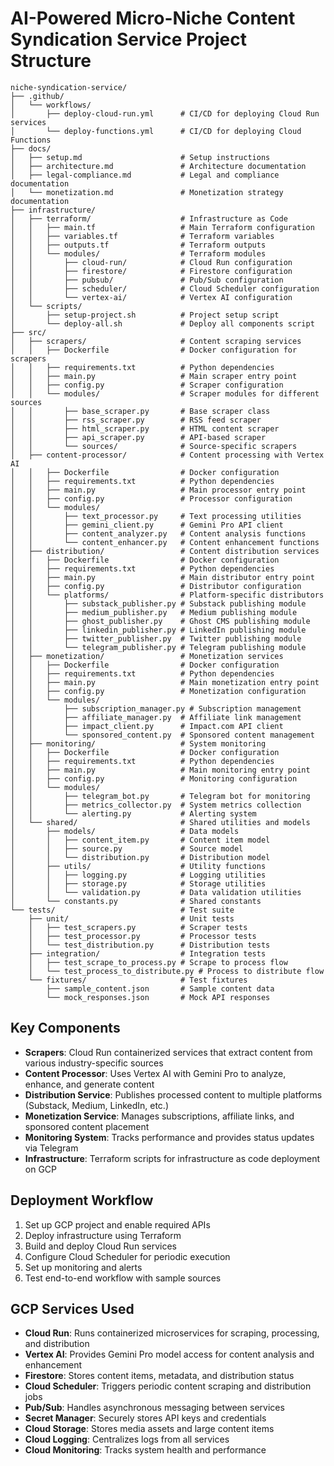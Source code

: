 # AI-Powered Micro-Niche Content Syndication Service Project Structure

```
niche-syndication-service/
├── .github/
│   └── workflows/
│       ├── deploy-cloud-run.yml      # CI/CD for deploying Cloud Run services
│       └── deploy-functions.yml      # CI/CD for deploying Cloud Functions
├── docs/
│   ├── setup.md                      # Setup instructions
│   ├── architecture.md               # Architecture documentation
│   ├── legal-compliance.md           # Legal and compliance documentation
│   └── monetization.md               # Monetization strategy documentation
├── infrastructure/
│   ├── terraform/                    # Infrastructure as Code
│   │   ├── main.tf                   # Main Terraform configuration
│   │   ├── variables.tf              # Terraform variables
│   │   ├── outputs.tf                # Terraform outputs
│   │   └── modules/                  # Terraform modules
│   │       ├── cloud-run/            # Cloud Run configuration
│   │       ├── firestore/            # Firestore configuration
│   │       ├── pubsub/               # Pub/Sub configuration
│   │       ├── scheduler/            # Cloud Scheduler configuration
│   │       └── vertex-ai/            # Vertex AI configuration
│   └── scripts/
│       ├── setup-project.sh          # Project setup script
│       └── deploy-all.sh             # Deploy all components script
├── src/
│   ├── scrapers/                     # Content scraping services
│   │   ├── Dockerfile                # Docker configuration for scrapers
│   │   ├── requirements.txt          # Python dependencies
│   │   ├── main.py                   # Main scraper entry point
│   │   ├── config.py                 # Scraper configuration
│   │   └── modules/                  # Scraper modules for different sources
│   │       ├── base_scraper.py       # Base scraper class
│   │       ├── rss_scraper.py        # RSS feed scraper
│   │       ├── html_scraper.py       # HTML content scraper
│   │       ├── api_scraper.py        # API-based scraper
│   │       └── sources/              # Source-specific scrapers
│   ├── content-processor/            # Content processing with Vertex AI
│   │   ├── Dockerfile                # Docker configuration
│   │   ├── requirements.txt          # Python dependencies
│   │   ├── main.py                   # Main processor entry point
│   │   ├── config.py                 # Processor configuration
│   │   └── modules/
│   │       ├── text_processor.py     # Text processing utilities
│   │       ├── gemini_client.py      # Gemini Pro API client
│   │       ├── content_analyzer.py   # Content analysis functions
│   │       └── content_enhancer.py   # Content enhancement functions
│   ├── distribution/                 # Content distribution services
│   │   ├── Dockerfile                # Docker configuration
│   │   ├── requirements.txt          # Python dependencies
│   │   ├── main.py                   # Main distributor entry point
│   │   ├── config.py                 # Distributor configuration
│   │   └── platforms/                # Platform-specific distributors
│   │       ├── substack_publisher.py # Substack publishing module
│   │       ├── medium_publisher.py   # Medium publishing module
│   │       ├── ghost_publisher.py    # Ghost CMS publishing module
│   │       ├── linkedin_publisher.py # LinkedIn publishing module
│   │       ├── twitter_publisher.py  # Twitter publishing module
│   │       └── telegram_publisher.py # Telegram publishing module
│   ├── monetization/                 # Monetization services
│   │   ├── Dockerfile                # Docker configuration
│   │   ├── requirements.txt          # Python dependencies
│   │   ├── main.py                   # Main monetization entry point
│   │   ├── config.py                 # Monetization configuration
│   │   └── modules/
│   │       ├── subscription_manager.py # Subscription management
│   │       ├── affiliate_manager.py  # Affiliate link management
│   │       ├── impact_client.py      # Impact.com API client
│   │       └── sponsored_content.py  # Sponsored content management
│   ├── monitoring/                   # System monitoring
│   │   ├── Dockerfile                # Docker configuration
│   │   ├── requirements.txt          # Python dependencies
│   │   ├── main.py                   # Main monitoring entry point
│   │   ├── config.py                 # Monitoring configuration
│   │   └── modules/
│   │       ├── telegram_bot.py       # Telegram bot for monitoring
│   │       ├── metrics_collector.py  # System metrics collection
│   │       └── alerting.py           # Alerting system
│   └── shared/                       # Shared utilities and models
│       ├── models/                   # Data models
│       │   ├── content_item.py       # Content item model
│       │   ├── source.py             # Source model
│       │   └── distribution.py       # Distribution model
│       ├── utils/                    # Utility functions
│       │   ├── logging.py            # Logging utilities
│       │   ├── storage.py            # Storage utilities
│       │   └── validation.py         # Data validation utilities
│       └── constants.py              # Shared constants
└── tests/                            # Test suite
    ├── unit/                         # Unit tests
    │   ├── test_scrapers.py          # Scraper tests
    │   ├── test_processor.py         # Processor tests
    │   └── test_distribution.py      # Distribution tests
    ├── integration/                  # Integration tests
    │   ├── test_scrape_to_process.py # Scrape to process flow
    │   └── test_process_to_distribute.py # Process to distribute flow
    └── fixtures/                     # Test fixtures
        ├── sample_content.json       # Sample content data
        └── mock_responses.json       # Mock API responses
```

## Key Components

- **Scrapers**: Cloud Run containerized services that extract content from various industry-specific sources
- **Content Processor**: Uses Vertex AI with Gemini Pro to analyze, enhance, and generate content
- **Distribution Service**: Publishes processed content to multiple platforms (Substack, Medium, LinkedIn, etc.)
- **Monetization Service**: Manages subscriptions, affiliate links, and sponsored content placement
- **Monitoring System**: Tracks performance and provides status updates via Telegram
- **Infrastructure**: Terraform scripts for infrastructure as code deployment on GCP

## Deployment Workflow

1. Set up GCP project and enable required APIs
2. Deploy infrastructure using Terraform
3. Build and deploy Cloud Run services
4. Configure Cloud Scheduler for periodic execution
5. Set up monitoring and alerts
6. Test end-to-end workflow with sample sources

## GCP Services Used

- **Cloud Run**: Runs containerized microservices for scraping, processing, and distribution
- **Vertex AI**: Provides Gemini Pro model access for content analysis and enhancement
- **Firestore**: Stores content items, metadata, and distribution status
- **Cloud Scheduler**: Triggers periodic content scraping and distribution jobs
- **Pub/Sub**: Handles asynchronous messaging between services
- **Secret Manager**: Securely stores API keys and credentials
- **Cloud Storage**: Stores media assets and large content items
- **Cloud Logging**: Centralizes logs from all services
- **Cloud Monitoring**: Tracks system health and performance
